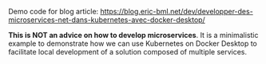 Demo code for blog article: https://blog.eric-bml.net/dev/developper-des-microservices-net-dans-kubernetes-avec-docker-desktop/

**This is NOT an advice on how to develop microservices**. It is a minimalistic example to demonstrate how we can use Kubernetes on Docker Desktop to facilitate local development of a solution composed of multiple services.


